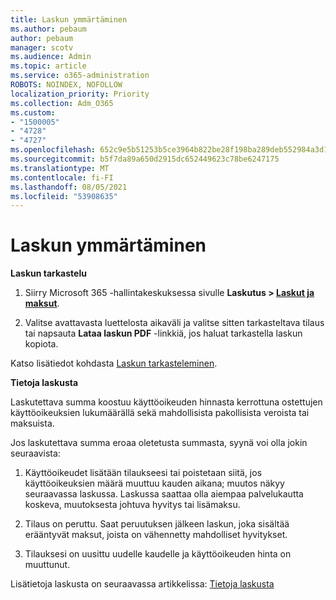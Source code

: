 ```yaml
---
title: Laskun ymmärtäminen
ms.author: pebaum
author: pebaum
manager: scotv
ms.audience: Admin
ms.topic: article
ms.service: o365-administration
ROBOTS: NOINDEX, NOFOLLOW
localization_priority: Priority
ms.collection: Adm_O365
ms.custom:
- "1500005"
- "4728"
- "4727"
ms.openlocfilehash: 652c9e5b51253b5ce3964b822be28f198ba289deb552984a3d124166484fa84d
ms.sourcegitcommit: b5f7da89a650d2915dc652449623c78be6247175
ms.translationtype: MT
ms.contentlocale: fi-FI
ms.lasthandoff: 08/05/2021
ms.locfileid: "53908635"
---
```

# <a name="understand-your-bill"></a>Laskun ymmärtäminen

**Laskun tarkastelu**

1. Siirry Microsoft 365 -hallintakeskuksessa sivulle **Laskutus > [Laskut ja maksut](https://go.microsoft.com/fwlink/p/?linkid=848039)**.

2. Valitse avattavasta luettelosta aikaväli ja valitse sitten tarkasteltava tilaus tai napsauta **Lataa laskun PDF** -linkkiä, jos haluat tarkastella laskun kopiota.

Katso lisätiedot kohdasta [Laskun tarkasteleminen](https://docs.microsoft.com/microsoft-365/commerce/billing-and-payments/view-your-bill-or-invoice).

**Tietoja laskusta**

Laskutettava summa koostuu käyttöoikeuden hinnasta kerrottuna ostettujen käyttöoikeuksien lukumäärällä sekä mahdollisista pakollisista veroista tai maksuista.

Jos laskutettava summa eroaa oletetusta summasta, syynä voi olla jokin seuraavista:

1. Käyttöoikeudet lisätään tilaukseesi tai poistetaan siitä, jos käyttöoikeuksien määrä muuttuu kauden aikana; muutos näkyy seuraavassa laskussa.  Laskussa saattaa olla aiempaa palvelukautta koskeva, muutoksesta johtuva hyvitys tai lisämaksu.

2. Tilaus on peruttu.  Saat peruutuksen jälkeen laskun, joka sisältää erääntyvät maksut, joista on vähennetty mahdolliset hyvitykset.

3. Tilauksesi on uusittu uudelle kaudelle ja käyttöoikeuden hinta on muuttunut.  

Lisätietoja laskusta on seuraavassa artikkelissa: [Tietoja laskusta](https://support.office.com/article/Understand-your-invoice-for-Office-365-for-business-0724b428-fb59-4962-8c37-6674166d7507)
